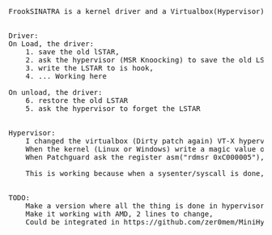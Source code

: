 <pre>FrookSINATRA is a kernel driver and a Virtualbox(Hypervisor) patch to make possible hook of the LSTAR, even with patchguard (Windows 8.1 on July 2014) activated.


Driver:
On Load, the driver:
	1. save the old lSTAR,
	2. ask the hypervisor (MSR Knoocking) to save the old LSTAR too,
	3. write the LSTAR to is hook,
	4. ... Working here

On unload, the driver:
	6. restore the old LSTAR
	5. ask the hypervisor to forget the LSTAR
	
	
Hypervisor:
	I changed the virtualbox (Dirty patch again) VT-X hypervisor HMVMXR0.cpp, to intercept read and write of MSR.
	When the kernel (Linux or Windows) write a magic value on a magic MSR, the LSTAR is stored.
	When Patchguard ask the register asm("rdmsr 0xC000005"), the hypervisor intercept the read, and give the value stored, even if it was hooked by a driver :p
	
	This is working because when a sysenter/syscall is done, the msr isn't read, and hypervisor isn't call, so the MSR setted as hook EIP and not detected
	

TODO:
	Make a version where all the thing is done in hypervisor, write the hook EIP in a magic MSR...
	Make it working with AMD, 2	lines to change,
	Could be integrated in https://github.com/zer0mem/MiniHyperVisorProject, to make it working on a live Windows (pluePill+Intercept R/W MSR+frookSINATRA = Rootkit ;p)
</pre>
